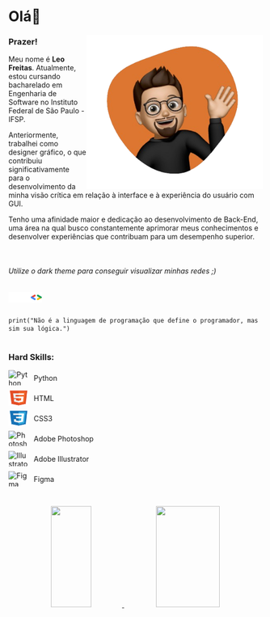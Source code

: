 <h1>Olá👋</h1>

<a href="https://github.com/leosupply">
    <img align="right" width="350px" src="https://raw.githubusercontent.com/LeoSupply/LeoSupply/main/perfil_blob.png" alt="img_perfil">
</a>

<div>
    <h3>Prazer!</h3> 
    <p>Meu nome é <b>Leo Freitas</b>. Atualmente, estou cursando bacharelado em Engenharia de Software no Instituto Federal de São Paulo - IFSP.</p>
    <p>Anteriormente, trabalhei como designer gráfico, o que contribuiu significativamente para o desenvolvimento da minha visão crítica em relação à interface e à experiência do usuário com GUI.</p>
    <p>Tenho uma afinidade maior e dedicação ao desenvolvimento de Back-End, uma área na qual busco constantemente aprimorar meus conhecimentos e desenvolver experiências que contribuam para um desempenho superior.</p>
</div>

<br>

<div>
    <h6>Utilize o dark theme para conseguir visualizar minhas redes ;)</h6>
    <a href="https://www.linkedin.com/in/leo-freitas-28a190163/" target="_blank" ><img align="left" alt="LinkedIn" width="22px" src="https://github.com/Aakarsh-B/trying-repos/blob/master/linkedin.svg" /></a>
    <a href="https://dev.to/leosupply" target="_blank"><img align="left" alt="Blog" width="22px" src="https://github.com/Aakarsh-B/trying-repos/blob/master/dev-badge.svg" /></a>
    <a href="https://g.dev/leofreitas" target="_blank"><img align="left" alt="GoogleDev" width="22px" src="https://raw.githubusercontent.com/LeoSupply/LeoSupply/b125e24a43656f21b1b33ae9ee7f5de7e223cec6/google_dev.svg" /></a>
</div>
<br>
<br>

```
print("Não é a linguagem de programação que define o programador, mas sim sua lógica.")
```

#

<div>
    <h3>Hard Skills:</h3>
    <ul style="list-style-type: none; padding: 0; margin: 0;">
        <li style="display: flex; align-items: center; margin-bottom: 10px;">
            <img
                style="margin-right: 10px;"
                align="center"
                alt="Python"
                height="30"
                width="40"
                src="https://www.svgrepo.com/show/354238/python.svg"/>
            <span>Python</span>
        </li>
        <li style="display: flex; align-items: center; margin-bottom: 10px;">
            <img
                style="margin-right: 10px;"
                align="center"
                alt="HTML"
                height="30"
                width="40"
                src="https://raw.githubusercontent.com/devicons/devicon/master/icons/html5/html5-original.svg"/>
            <span>HTML</span>
        </li>
        <li style="display: flex; align-items: center; margin-bottom: 10px;">
            <img
                style="margin-right: 10px;"
                align="center"
                alt="CSS3"
                height="30"
                width="40"
                src="https://raw.githubusercontent.com/devicons/devicon/master/icons/css3/css3-original.svg"/>
            <span>CSS3</span>
        </li>
        <li style="display: flex; align-items: center; margin-bottom: 10px;">
            <img
                style="margin-right: 10px;"
                align="center"
                alt="Photoshop"
                height="30"
                width="40"
                src="https://www.svgrepo.com/show/452149/adobe-photoshop.svg"/>
            <span>Adobe Photoshop</span>
        </li>
        <li style="display: flex; align-items: center; margin-bottom: 10px;">
            <img
                style="margin-right: 10px;"
                align="center"
                alt="Illustrator"
                height="30"
                width="40"
                src="https://www.svgrepo.com/show/452147/adobe-illustrator.svg"/>
            <span>Adobe Illustrator</span>
        </li>
        <li style="display: flex; align-items: center; margin-bottom: 10px;">
            <img
                style="margin-right: 10px;"
                align="center"
                alt="Figma"
                height="30"
                width="40"
                src="https://www.svgrepo.com/show/354987/figma.svg"/>
            <span>Figma</span>
        </li>
    </ul>
</div>

#

<p align="center">
    <a href="https://github.com/leosupply">
        <img height="200em" width="40%" src="https://github-readme-stats.vercel.app/api?username=leosupply&show_icons=true&theme=algolia&include_all_commits=true&count_private=true"/>
        <img height="200em" width="50%" src="https://github-readme-stats-eight-theta.vercel.app/api/top-langs/?username=leosupply&layout=compact&langs_count=8&theme=algolia"/>
    </a>
</p>

